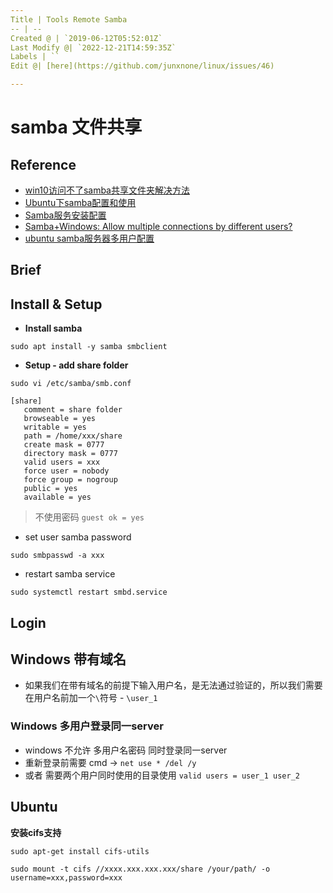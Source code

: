 ```yaml
---
Title | Tools Remote Samba
-- | --
Created @ | `2019-06-12T05:52:01Z`
Last Modify @| `2022-12-21T14:59:35Z`
Labels | ``
Edit @| [here](https://github.com/junxnone/linux/issues/46)

---
```

# samba 文件共享


## Reference
- [win10访问不了samba共享文件夹解决方法](https://jingyan.baidu.com/article/7c6fb428d62a6e80642c90cc.html) 
- [Ubuntu下samba配置和使用](https://jingyan.baidu.com/article/3a2f7c2ed314ef26afd611a1.html)
- [Samba服务安装配置](https://www.cnblogs.com/erick2/p/5877521.html)
- [Samba+Windows: Allow multiple connections by different users?](https://superuser.com/questions/95872/sambawindows-allow-multiple-connections-by-different-users)
- [ubuntu samba服务器多用户配置](https://www.cnblogs.com/sky-heaven/p/5181234.html)

## Brief

## Install & Setup
- **Install samba**
```
sudo apt install -y samba smbclient
```
- **Setup - add share folder**
```
sudo vi /etc/samba/smb.conf
```

```
[share]
   comment = share folder
   browseable = yes
   writable = yes
   path = /home/xxx/share
   create mask = 0777
   directory mask = 0777
   valid users = xxx
   force user = nobody
   force group = nogroup
   public = yes
   available = yes
```
> 不使用密码 `guest ok = yes`

- set user samba password
```
sudo smbpasswd -a xxx
```
- restart samba service
```
sudo systemctl restart smbd.service
```

## Login
## Windows 带有域名
- 如果我们在带有域名的前提下输入用户名，是无法通过验证的，所以我们需要在用户名前加一个`\`符号 - `\user_1`

### Windows 多用户登录同一server
- windows 不允许 多用户名密码 同时登录同一server
- 重新登录前需要 cmd -> `net use * /del /y`
- 或者 需要两个用户同时使用的目录使用 `valid users = user_1 user_2`

## Ubuntu

**安装cifs支持**

```
sudo apt-get install cifs-utils
```
```
sudo mount -t cifs //xxxx.xxx.xxx.xxx/share /your/path/ -o username=xxx,password=xxx
```



